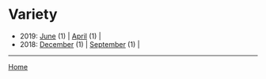 # Variety

  * 2019: 
      [June](./variety-2019-06.md) (1) | 
      [April](./variety-2019-04.md) (1) | 
  * 2018: 
      [December](./variety-2018-12.md) (1) | 
      [September](./variety-2018-09.md) (1) | 

----

[Home](../)
